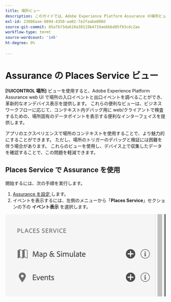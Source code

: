 ```yaml
---
title: 場所ビュー
description: このガイドでは、Adobe Experience Platform Assurance の場所ビューについて説明します。
exl-id: 23086aae-8894-4350-aa02-7e2faabe000d
source-git-commit: 05a7b73da610a30119b4719ae6b6d85f93cdc2ae
workflow-type: tm+mt
source-wordcount: '146'
ht-degree: 0%

---
```


# Assurance の Places Service ビュー

**[!UICONTROL 場所]** ビューを使用すると、Adobe Experience Platform Assurance web UI で場所の入口イベントと出口イベントを調べることができ、革新的なオンデバイス表示を提供します。 これらの便利なビューは、ビジネスワークフローに応じて、コンテキスト内デバッグ用に web/クライアントで検査するための、場所固有のデータポイントを表示する便利なインターフェイスを提供します。

アプリのエクスペリエンスで場所のコンテキストを使用することで、より魅力的にすることができます。 ただし、場所のトリガーのデバッグと検証には困難を伴う場合があります。 これらのビューを使用し、デバイス上で収集したデータを確認することで、この問題を軽減できます。

## Places Service で Assurance を使用

開始するには、次の手順を実行します。

1. [Assurance を設定 ](../tutorials/implement-assurance.md) します。
2. イベントを表示するには、左側のメニューから「**Places Service**」セクションの下の **イベント表示** を選択します。

![](./images/places-service/places-view.png)
